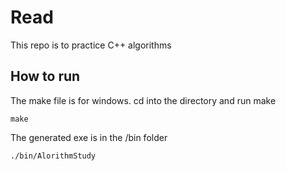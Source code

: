 # Read

This repo is to practice C++ algorithms

## How to run
The make file is for windows.
cd into the directory and run make
```
make
```
The generated exe is in the /bin folder
```
./bin/AlorithmStudy
```
